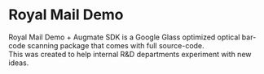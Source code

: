 # Royal Mail Demo

Royal Mail Demo + Augmate SDK is a Google Glass optimized optical bar-code scanning package that comes with full source-code.  
This was created to help internal R&D departments experiment with new ideas.  
